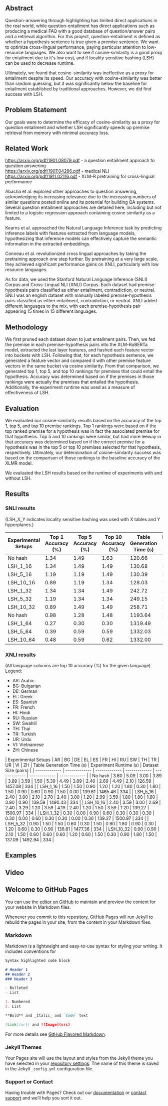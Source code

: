 ## Abstract

Question-answering through highlighting has limited direct applications in the real world, while question-entailment has direct applications such as producing a medical FAQ with a good database of question/answer pairs and a retrieval algorithm. For this project, question-entailment is defined as whether a hypothesis sentence is true given a premise sentence. We want to optimize cross-lingual performance, paying particular attention to low-resource languages. We also want to see if cosine-similarity is a good proxy for entailment due to it's low cost, and if locality sensitive hashing (LSH) can be used to decrease runtime. 

Ultimately, we found that cosine-similarity was ineffective as a proxy for entailment despite its speed. Our accuracy with cosine-similarity was better than random guessing, but it was significantly below the baseline for entailment established by traditional approaches. However, we did find success with LSH.

## Problem Statement

Our goals were to determine the efficacy of cosine-similarity as a proxy for question entailment and whether LSH significantly speeds up premise retrieval from memory with minimal accuracy loss.

## Related Work

https://arxiv.org/pdf/1901.08079.pdf - a question entailment approach to question answering  
https://arxiv.org/pdf/1907.04286.pdf - medical NLI  
https://arxiv.org/pdf/1911.02116.pdf - XLM-R pretraining for cross-lingual performance  

Abacha et al. explored other approaches to question answering, acknowledging its increasing relevance due to the increasing numbers of similar questions posted online and its potential for building QA systems. Several question entailment approaches are detailed here, including but not limited to a logistic regression approach containing cosine similarity as a feature.

Kearns et al. approached the Natural Language Inference task by predicting inference labels with features extracted from language models, hypothesizing that inference models can effectively capture the semantic information in the extracted embeddings.

Conneau et al. revolutionized cross lingual approaches by taking the pretraining approach one step further. By pretraining at a very large scale, they achieved significant performance gains on XNLI, particularly with low resource languages.

As for data, we used the Stanford Natural Language Inference (SNLI) Corpus and Cross-Lingual NLI (XNLI) Corpus. Each dataset had premise-hypothesis pairs classified as either entailment, contradiction, or neutral. SNLI was an english dataset with manually labeled premise-hypothesis pairs classified as either entailment, contradiction, or neutral. XNLI added different languages to the mix, with each premise-hypothesis pair appearing 15 times in 15 different languages.

## Methodology

We first pruned each dataset down to just entailment pairs. Then, we fed the premise in each premise-hypothesis pairs into the XLM-RoBERTa model, extracted the last layer features, and hashed each feature vector into buckets with LSH. Following that, for each hypothesis sentence, we generated a feature vector and compared it with other premise feature vectors in the same bucket via cosine similarity. From that comparison, we generated top 1, top 5, and top 10 rankings for premises that could entail the hypothesis. Accuracy was determined based on if the premises in those rankings were actually the premises that entailed the hypothesis. Additionally, the experiment runtime was used as a measure of effectiveness of LSH.

## Evaluation

We evaluated our cosine-similarity results based on the accuracy of the top 1, top 5, and top 10 premise rankings. Top 1 rankings were based on if the top ranked premise for a hypothesis was in fact the associated premise for that hypothesis. Top 5 and 10 rankings were similar, but had more leeway in that accuracy was determined based on if the correct premise for a hypothesis was in the top 5 or top 10 premises selected for that hypothesis, respectively. Ultimately, our determination of cosine-similarity success was based on the comparison of those rankings to the baseline accuracy of the XLMR model.

We evaluated the LSH results based on the runtime of experiments with and without LSH.

## Results

### SNLI results

(LSH_X_Y indicates locality sensitive hashing was used with X tables and Y hyperplanes.)

| Experimental Setups  | Top 1 Accuracy (%) | Top 5 Accuracy (%) | Top 10 Accuracy (%) | Table Generation Time (s) | Experiment Runtime (s) | Dataset Size (pairs) |
| ------------- | ------------- | ------------- | ------------- | ------------- | ------------- | ------------- |
| No hash  | 1.34  | 1.49  | 1.63  | 120.66  | 230.49  | 673  |
| LSH_1_16  | 1.34  | 1.49  | 1.49  | 130.68  | 206.04  | 673  |
| LSH_5_16  | 1.19  | 1.19  | 1.49  | 130.39  | 230.32  | 673  |
| LSH_10_16  | 0.89  | 1.19  | 1.34  | 128.03  | 231.81  | 673  |
| LSH_1_32  | 1.34  | 1.34  | 1.49  | 242.72  | 199.95  | 673  |
| LSH_5_32  | 1.19  | 1.34  | 1.34  | 249.15  | 249.09  | 673  |
| LSH_10_32  | 0.89  | 1.49  | 1.49  | 258.71  | 267.21  | 673  |
| No hash  | 0.98  | 1.28  | 1.48  | 1193.64  | 2227.06  | 3368  |
| LSH_1_64  | 0.27  | 0.30  | 0.30  | 1319.49  | 1032.78  | 3368  |
| LSH_5_64  | 0.39  | 0.59  | 0.59  | 1332.03  | 1083.58  | 3368  |
| LSH_10_64  | 0.48  | 0.59  | 0.62  | 1332.00  | 1075.54  | 3368  |

### XNLI results

(All language columns are top 10 accuracy (%) for the given language)  
Legend:  
* AR: Arabic
* BG: Bulgarian
* DE: German
* EL: Greek
* ES: Spanish
* FR: French
* HI: Hindi
* RU: Russian
* SW: Swahili
* TH: Thai
* TR: Turkish
* UR: Urdu
* VI: Vietnamese
* ZH: Chinese

| Experimental Setups  | AR | BG | DE | EL | ES | FR | HI | RU | SW | TH | TR | UR | VI | ZH | Table Generation Time (s) | Experiment Runtime (s) | Dataset Size (pairs) |
| ------------- | ------------- | ------------- | ------------- | ------------- | ------------- | ------------- |
| No hash  | 3.60  | 5.09  | 3.00  | 3.89  | 3.89  | 3.59  | 1.50  | 5.39  | 4.49  | 3.89  | 2.40  | 2.69  | 4.49  | 2.10  | 126.59  | 1457.08  | 334  |
| LSH_1_16  | 1.50  | 1.50  | 0.90  | 1.20  | 1.20  | 1.80  | 0.30  | 1.80  | 1.50  | 0.90  | 0.60  | 0.90  | 1.50  | 0.00  | 139.61  | 1465.46  | 334  |
| LSH_5_16  | 2.40  | 3.00  | 2.10  | 2.70  | 2.40  | 3.00  | 1.20  | 2.99  | 3.59  | 1.80  | 1.80  | 1.80  | 3.90  | 0.90  | 139.59  | 1490.43  | 334  |
| LSH_10_16  | 2.40  | 3.59  | 3.00  | 2.69  | 2.40  | 3.29 | 1.20  | 3.59  | 4.19  | 2.40  | 1.20  | 1.50  | 3.59  | 1.20  | 139.27  | 1500.97  | 334  |
| LSH_1_32  | 0.30  | 0.00  | 0.90  | 0.60  | 0.30  | 0.30  | 0.30  | 0.30  | 0.00  | 0.60  | 0.30  | 0.30  | 0.00  | 0.30  | 139.27  | 1500.97  | 334  |
| LSH_5_32  | 0.90  | 1.50  | 1.50  | 0.60  | 0.30  | 1.50  | 0.90  | 1.80  | 0.90  | 0.30  | 1.20  | 0.60  | 0.30  | 0.90  | 136.81  | 1477.36  | 334  |
| LSH_10_32  | 0.90  | 0.90  | 2.10  | 1.50  | 0.60  | 0.60  | 0.60  | 1.20  | 0.60  | 1.50  | 0.30  | 0.90  | 1.80  | 1.50  | 137.09  | 1492.94  | 334  |


## Examples

## Video

## Welcome to GitHub Pages

You can use the [editor on GitHub](https://github.com/nanjamu/DeepLearningFinalProject/edit/gh-pages/index.md) to maintain and preview the content for your website in Markdown files.

Whenever you commit to this repository, GitHub Pages will run [Jekyll](https://jekyllrb.com/) to rebuild the pages in your site, from the content in your Markdown files.

### Markdown

Markdown is a lightweight and easy-to-use syntax for styling your writing. It includes conventions for

```markdown
Syntax highlighted code block

# Header 1
## Header 2
### Header 3

- Bulleted
- List

1. Numbered
2. List

**Bold** and _Italic_ and `Code` text

[Link](url) and ![Image](src)
```

For more details see [GitHub Flavored Markdown](https://guides.github.com/features/mastering-markdown/).

### Jekyll Themes

Your Pages site will use the layout and styles from the Jekyll theme you have selected in your [repository settings](https://github.com/nanjamu/DeepLearningFinalProject/settings). The name of this theme is saved in the Jekyll `_config.yml` configuration file.

### Support or Contact

Having trouble with Pages? Check out our [documentation](https://docs.github.com/categories/github-pages-basics/) or [contact support](https://github.com/contact) and we’ll help you sort it out.

